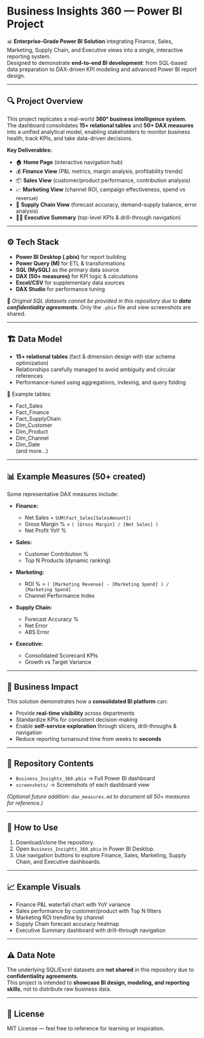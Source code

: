 # Business Insights 360 — Power BI Project

📊 **Enterprise-Grade Power BI Solution** integrating Finance, Sales, Marketing, Supply Chain, and Executive views into a single, interactive reporting system.  
Designed to demonstrate **end-to-end BI development**: from SQL-based data preparation to DAX-driven KPI modeling and advanced Power BI report design.

---

## 🔍 Project Overview
This project replicates a real-world **360° business intelligence system**.  
The dashboard consolidates **15+ relational tables** and **50+ DAX measures** into a unified analytical model, enabling stakeholders to monitor business health, track KPIs, and take data-driven decisions.

**Key Deliverables:**
- 🏠 **Home Page** (interactive navigation hub)
- 💰 **Finance View** (P&L metrics, margin analysis, profitability trends)
- 📦 **Sales View** (customer/product performance, contribution analysis)
- 📈 **Marketing View** (channel ROI, campaign effectiveness, spend vs revenue)
- 🚚 **Supply Chain View** (forecast accuracy, demand-supply balance, error analysis)
- 🧑‍💼 **Executive Summary** (top-level KPIs & drill-through navigation)

---

## ⚙️ Tech Stack
- **Power BI Desktop (.pbix)** for report building
- **Power Query (M)** for ETL & transformations
- **SQL (MySQL)** as the primary data source  
- **DAX (50+ measures)** for KPI logic & calculations  
- **Excel/CSV** for supplementary data sources  
- **DAX Studio** for performance tuning  

📌 *Original SQL datasets cannot be provided in this repository due to **data confidentiality agreements***. Only the `.pbix` file and view screenshots are shared.

---

## 🏗️ Data Model
- **15+ relational tables** (fact & dimension design with star schema optimization)  
- Relationships carefully managed to avoid ambiguity and circular references  
- Performance-tuned using aggregations, indexing, and query folding  

📌 Example tables:  
- Fact_Sales  
- Fact_Finance  
- Fact_SupplyChain  
- Dim_Customer  
- Dim_Product  
- Dim_Channel  
- Dim_Date  
(and more…)

---

## 📊 Example Measures (50+ created)
Some representative DAX measures include:

- **Finance:**  
  - Net Sales = `SUM(Fact_Sales[SalesAmount])`  
  - Gross Margin % = `( [Gross Margin] / [Net Sales] )`  
  - Net Profit YoY %  

- **Sales:**  
  - Customer Contribution %  
  - Top N Products (dynamic ranking)  

- **Marketing:**  
  - ROI % = `( [Marketing Revenue] - [Marketing Spend] ) / [Marketing Spend]`  
  - Channel Performance Index  

- **Supply Chain:**  
  - Forecast Accuracy %  
  - Net Error  
  - ABS Error  

- **Executive:**  
  - Consolidated Scorecard KPIs  
  - Growth vs Target Variance  

---

## 📌 Business Impact
This solution demonstrates how a **consolidated BI platform** can:  
- Provide **real-time visibility** across departments  
- Standardize KPIs for consistent decision-making  
- Enable **self-service exploration** through slicers, drill-throughs & navigation  
- Reduce reporting turnaround time from weeks to **seconds**  

---

## 📂 Repository Contents
- `Business_Insights_360.pbix` → Full Power BI dashboard  
- `screenshots/` → Screenshots of each dashboard view  

*(Optional future addition: `dax_measures.md` to document all 50+ measures for reference.)*

---

## 🚀 How to Use
1. Download/clone the repository.  
2. Open `Business_Insights_360.pbix` in Power BI Desktop.  
3. Use navigation buttons to explore Finance, Sales, Marketing, Supply Chain, and Executive dashboards.  

---

## 📈 Example Visuals
- Finance P&L waterfall chart with YoY variance  
- Sales performance by customer/product with Top N filters  
- Marketing ROI trendline by channel  
- Supply Chain forecast accuracy heatmap  
- Executive Summary dashboard with drill-through navigation  

---

## ⚠️ Data Note
The underlying SQL/Excel datasets are **not shared** in this repository due to **confidentiality agreements**.  
This project is intended to **showcase BI design, modeling, and reporting skills**, not to distribute raw business data.  

---

## 🧾 License
MIT License — feel free to reference for learning or inspiration.
